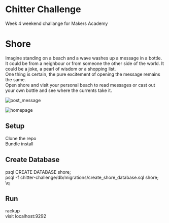 Chitter Challenge
=================
Week 4 weekend challange for Makers Academy

# Shore

Imagine standing on a beach and a wave washes up a message in a bottle. It could be from a neighbour
or from someone the other side of the world. It could be a joke, a pearl of wisdom or a shopping list.  
One thing is certain, the pure excitement of opening the message remains the same.  
Open shore and visit your personal beach to read messages or cast out your own bottle and see where 
the currents take it.

![post_message](post_message.png)

![homepage](homepage.png)

## Setup

Clone the repo  
Bundle install

## Create Database
psql CREATE DATABASE shore;  
psql -f chitter-challenge/db/migrations/create_shore_database.sql shore;  
\q

## Run
rackup  
visit localhost:9292